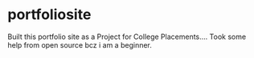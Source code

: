 # portfoliosite
Built this portfolio site as a Project for College Placements.... Took some help from open source bcz i am a beginner.

